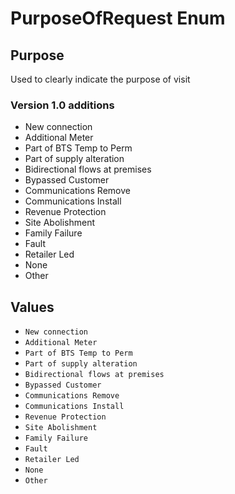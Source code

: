 # PurposeOfRequest Enum

## Purpose

Used to clearly indicate the purpose of visit

### Version 1.0 additions

- New connection
- Additional Meter
- Part of BTS Temp to Perm
- Part of supply alteration
- Bidirectional flows at premises
- Bypassed Customer
- Communications Remove
- Communications Install
- Revenue Protection
- Site Abolishment
- Family Failure
- Fault
- Retailer Led
- None
- Other

## Values

- `New connection`
- `Additional Meter`
- `Part of BTS Temp to Perm`
- `Part of supply alteration`
- `Bidirectional flows at premises`
- `Bypassed Customer`
- `Communications Remove`
- `Communications Install`
- `Revenue Protection`
- `Site Abolishment`
- `Family Failure`
- `Fault`
- `Retailer Led`
- `None`
- `Other`